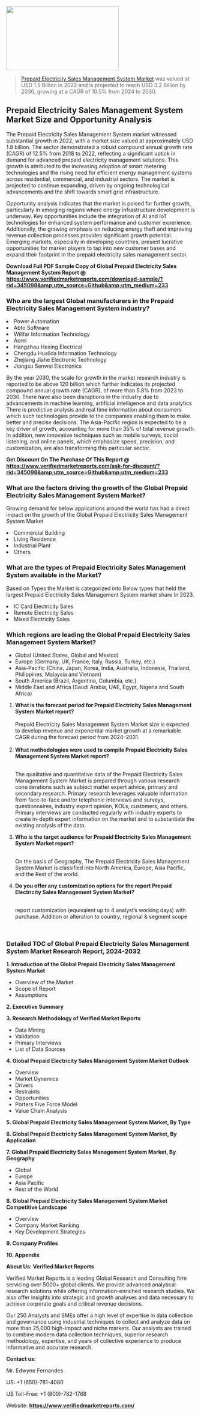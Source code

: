 <img src="https://ffe5etoiles.com/wp-content/uploads/2024/12/MST1-300x171.png" alt="" width="300" height="171" class="alignnone size-medium wp-image-20088" /><blockquote><p><p><a href="https://www.verifiedmarketreports.com/download-sample/?rid=345098&utm_source=Github&utm_medium=233" target="_blank">Prepaid Electricity Sales Management System Market</a> was valued at USD 1.5 Billion in 2022 and is projected to reach USD 3.2 Billion by 2030, growing at a CAGR of 10.5% from 2024 to 2030.</p></blockquote><p><h2>Prepaid Electricity Sales Management System Market Size and Opportunity Analysis</h2><p>The Prepaid Electricity Sales Management System market witnessed substantial growth in 2022, with a market size valued at approximately USD 1.8 billion. The sector demonstrated a robust compound annual growth rate (CAGR) of 12.5% from 2018 to 2022, reflecting a significant uptick in demand for advanced prepaid electricity management solutions. This growth is attributed to the increasing adoption of smart metering technologies and the rising need for efficient energy management systems across residential, commercial, and industrial sectors. The market is projected to continue expanding, driven by ongoing technological advancements and the shift towards smart grid infrastructure.</p><p>Opportunity analysis indicates that the market is poised for further growth, particularly in emerging regions where energy infrastructure development is underway. Key opportunities include the integration of AI and IoT technologies for enhanced system performance and customer experience. Additionally, the growing emphasis on reducing energy theft and improving revenue collection processes provides significant growth potential. Emerging markets, especially in developing countries, present lucrative opportunities for market players to tap into new customer bases and expand their footprint in the prepaid electricity sales management sector.</p></p><p class=""><strong>Download Full PDF Sample Copy of Global Prepaid Electricity Sales Management System Report @ <a href="https://www.verifiedmarketreports.com/download-sample/?rid=345098&amp;utm_source=Github&amp;utm_medium=233" target="_blank">https://www.verifiedmarketreports.com/download-sample/?rid=345098&amp;utm_source=Github&amp;utm_medium=233</a></strong></p><h3 id="" class="">Who are the largest Global manufacturers in the Prepaid Electricity Sales Management System industry?</h3><p><li>Power Automation</li><li> Abto Software</li><li> Willfar Information Technology</li><li> Acrel</li><li> Hangzhou Hexing Electrical</li><li> Chengdu Hualida Information Technology</li><li> Zhejiang Jiahe Electronic Technology</li><li> Jiangsu Senwei Electronics</li></p><div class=""><div class="" dir="" data-message-author-role="" data-message-id="" data-message-model-slug=""><div class=""><div class=""><div class=""><div class="" dir="" data-message-author-role="" data-message-id="" data-message-model-slug=""><div class=""><div class=""><p>By the year 2030, the scale for growth in the market research industry is reported to be above 120 billion which further indicates its projected compound annual growth rate (CAGR), of more than 5.8% from 2023 to 2030. There have also been disruptions in the industry due to advancements in machine learning, artificial intelligence and data analytics There is predictive analysis and real time information about consumers which such technologies provide to the companies enabling them to make better and precise decisions. The Asia-Pacific region is expected to be a key driver of growth, accounting for more than 35% of total revenue growth. In addition, new innovative techniques such as mobile surveys, social listening, and online panels, which emphasize speed, precision, and customization, are also transforming this particular sector.</p><p><strong>Get Discount On The Purchase Of This Report @&nbsp; <a href="https://www.verifiedmarketreports.com/ask-for-discount/?rid=345098&amp;utm_source=Github&amp;utm_medium=233" target="_blank">https://www.verifiedmarketreports.com/ask-for-discount/?rid=345098&amp;utm_source=Github&amp;utm_medium=233</a></strong></p></div></div></div></div></div></div></div></div><h3 id="" class="">What are the factors driving the growth of the Global Prepaid Electricity Sales Management System Market?</h3><p id="" class="">Growing demand for below applications around the world has had a direct impact on the growth of the Global Prepaid Electricity Sales Management System Market</p><p id="" class=""><li>Commercial Building</li><li> Living Residence</li><li> Industrial Plant</li><li> Others</li></p><h3 id="" class="">What are the types of Prepaid Electricity Sales Management System available in the Market?</h3><p id="" class="">Based on Types the Market is categorized into Below types that held the largest Prepaid Electricity Sales Management System market share In 2023.</p><p id="" class=""><li>IC Card Electricity Sales</li><li> Remote Electricity Sales</li><li> Mixed Electricity Sales</li></p><h3 id="" class="">Which regions are leading the Global Prepaid Electricity Sales Management System Market?</h3><ul><li>Global (United States, Global and Mexico)</li><li>Europe (Germany, UK, France, Italy, Russia, Turkey, etc.)</li><li>Asia-Pacific (China, Japan, Korea, India, Australia, Indonesia, Thailand, Philippines, Malaysia and Vietnam)</li><li>South America (Brazil, Argentina, Columbia, etc.)</li><li>Middle East and Africa (Saudi Arabia, UAE, Egypt, Nigeria and South Africa)</li></ul><p><ol><li><strong>What is the forecast period for Prepaid Electricity Sales Management System Market report?<br /></strong><br /><span data-sheets-root="1" data-sheets-value="{&quot;1&quot;:2,&quot;2&quot;:&quot;XXXX size is expected to develop revenue and exponential market growth at a remarkable CAGR during the forecast period from 2024&ndash;2030.&quot;}" data-sheets-userformat="{&quot;2&quot;:12674,&quot;4&quot;:{&quot;1&quot;:2,&quot;2&quot;:16776960},&quot;10&quot;:2,&quot;11&quot;:0,&quot;15&quot;:&quot;Arial&quot;,&quot;16&quot;:12}">Prepaid Electricity Sales Management System Market size is expected to develop revenue and exponential market growth at a remarkable CAGR during the forecast period from 2024&ndash;2031.</span><br /><br /></li><li><strong>What methodologies were used to compile Prepaid Electricity Sales Management System Market report?<br /><br /></strong><p>The qualitative and quantitative data of the&nbsp;Prepaid Electricity Sales Management System Market is prepared through various research considerations such as subject matter expert advice, primary and secondary research. Primary research leverages valuable information from face-to-face and/or telephonic interviews and surveys, questionnaires, industry expert opinion, KOLs, customers, and others. Primary interviews are conducted regularly with industry experts to create in-depth expert information on the market and to substantiate the existing analysis of the data.&nbsp;</p></li><li><strong>Who is the target audience for Prepaid Electricity Sales Management System Market report?<br /><br /></strong><p>On the basis of Geography, The&nbsp;Prepaid Electricity Sales Management System Market is classified into North America, Europe, Asia Pacific, and the Rest of the world.</p></li><li><strong>Do you offer any customization options for the report Prepaid Electricity Sales Management System Market?<br /><br /></strong><p>report customization (equivalent up to 4 analyst&rsquo;s working days) with purchase. Addition or alteration to country, regional &amp; segment scope</p><p>&nbsp;</p></li></ol></p><h3 id="" class="">Detailed TOC of Global Prepaid Electricity Sales Management System Market Research Report, 2024-2032</h3><p id="" class=""><strong>1. Introduction of the Global Prepaid Electricity Sales Management System Market</strong></p><ul><li>Overview of the Market</li><li>Scope of Report</li><li>Assumptions</li></ul><p id="" class=""><strong>2. Executive Summary</strong></p><p id="" class=""><strong>3. Research Methodology of&nbsp;Verified Market Reports</strong></p><ul><li>Data Mining</li><li>Validation</li><li>Primary Interviews</li><li>List of Data Sources</li></ul><p id="" class=""><strong>4. Global Prepaid Electricity Sales Management System Market Outlook</strong></p><ul><li>Overview</li><li>Market Dynamics</li><li>Drivers</li><li>Restraints</li><li>Opportunities</li><li>Porters Five Force Model</li><li>Value Chain Analysis</li></ul><p id="" class=""><strong>5. Global Prepaid Electricity Sales Management System Market, By&nbsp;Type</strong></p><p id="" class=""><strong>6. Global Prepaid Electricity Sales Management System Market, By Application</strong></p><p id="" class=""><strong>7. Global Prepaid Electricity Sales Management System Market, By Geography</strong></p><ul><li>Global</li><li>Europe</li><li>Asia Pacific</li><li>Rest of the World</li></ul><p id="" class=""><strong>8. Global Prepaid Electricity Sales Management System Market Competitive Landscape</strong></p><ul><li>Overview</li><li>Company Market Ranking</li><li>Key Development Strategies</li></ul><p id="" class=""><strong>9. Company Profiles</strong></p><p id="" class=""><strong>10. Appendix</strong></p><p id="" class=""><strong>About Us: Verified Market Reports</strong></p><p id="" class="">Verified Market Reports is a leading Global Research and Consulting firm servicing over 5000+ global clients. We provide advanced analytical research solutions while offering information-enriched research studies. We also offer insights into strategic and growth analyses and data necessary to achieve corporate goals and critical revenue decisions.</p><p id="" class="">Our 250 Analysts and SMEs offer a high level of expertise in data collection and governance using industrial techniques to collect and analyze data on more than 25,000 high-impact and niche markets. Our analysts are trained to combine modern data collection techniques, superior research methodology, expertise, and years of collective experience to produce informative and accurate research.</p><p id="" class=""><strong>Contact us:</strong></p><p id="" class="">Mr. Edwyne Fernandes</p><p id="" class="">US: +1 (650)-781-4080</p><p id="" class="">US Toll-Free: +1 (800)-782-1768</p><p id="" class="">Website: <a target="" data-test-app-aware-link=""><strong>https://www.verifiedmarketreports.com/</strong></a></p>
